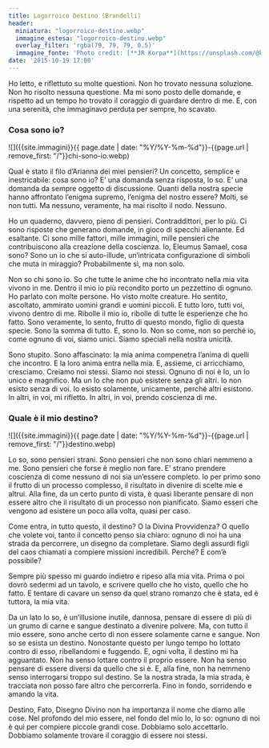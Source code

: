 ```yaml
---
title: Logorroico Destino (Brandelli)
header:
  miniatura: "logorroico-destino.webp"
  immagine_estesa: "logorroico-destino.webp"
  overlay_filter: 'rgba(79, 79, 79, 0.5)'
  immagine_fonte: 'Photo credit: [**JR Korpa**](https://unsplash.com/@korpa)'
date: '2015-10-19 17:00'
---
```


Ho letto, e riflettuto su molte questioni. Non ho trovato nessuna soluzione. Non ho risolto nessuna questione. Ma mi sono posto delle domande, e rispetto ad un tempo ho trovato il coraggio di guardare dentro di me. E, con una serenità, che immaginavo perduta per sempre, ho scavato.

### Cosa sono io?

![]({{site.immagini}}{{ page.date | date: "%Y/%Y-%m-%d"}}-{{page.url | remove_first: "/"}}chi-sono-io.webp)

Qual è stato il filo d’Arianna dei miei pensieri? Un concetto, semplice e inestricabile: cosa sono io? E’ una domanda senza risposta, lo so. E’ una domanda da sempre oggetto di discussione. Quanti della nostra specie hanno affrontato l’enigma supremo, l’enigma del nostro essere? Molti, se non tutti. Ma nessuno, veramente, ha mai risolto il nodo. Nessuno.

Ho un quaderno, davvero, pieno di pensieri. Contraddittori, per lo più. Ci sono risposte che generano domande, in gioco di specchi alienante. Ed esaltante. Ci sono mille fattori, mille immagini, mille pensieri che contribuiscono alla creazione della coscienza. Io, Eleumus Samael, cosa sono? Sono un io che si auto-illude, un’intricata configurazione di simboli che muta in miraggio? Probabilmente sì, ma non solo.

Non so chi sono io. So che tutte le anime che ho incontrato nella mia vita vivono in me. Dentro il mio io più recondito porto un pezzettino di ognuno. Ho parlato con molte persone. Ho visto molte creature. Ho sentito, ascoltato, ammirato uomini grandi e uomini piccoli. E tutto loro, tutti voi, vivono dentro di me. Ribolle il mio io, ribolle di tutte le esperienze che ho fatto. Sono veramente, lo sento, frutto di questo mondo, figlio di questa specie. Sono la somma di tutto. E, sono Io. Non so come, non so perché io, come ognuno di voi, siamo unici. Siamo speciali nella nostra unicità.

Sono stupito. Sono affascinato: la mia anima compenetra l’anima di quelli che incontro. E la loro anima entra nella mia. E, assieme, ci arricchiamo, cresciamo. Creiamo noi stessi. Siamo noi stessi. Ognuno di noi è Io, un Io unico e magnifico. Ma un Io che non può esistere senza gli altri. Io non esisto senza di voi. Io esisto solamente, unicamente, perché altri esistono. In altri, in voi, mi rifletto. In altri, in voi, prendo coscienza di me.

### Quale è il mio destino?

![]({{site.immagini}}{{ page.date | date: "%Y/%Y-%m-%d"}}-{{page.url | remove_first: "/"}}destino.webp)

Lo so, sono pensieri strani. Sono pensieri che non sono chiari nemmeno a me. Sono pensieri che forse è meglio non fare. E’ strano prendere coscienza di come nessuno di noi sia un’essere completo. Io per primo sono il frutto di un processo complesso, il risultato in divenire di scelte mie e altrui. Alla fine, da un certo punto di vista, è quasi liberante pensare di non essere altro che il risultato di un processo non pianificato. Siamo esseri che vengono ad esistere un poco alla volta, quasi per caso.

Come entra, in tutto questo, il destino? O la Divina Provvidenza? O quello che volete voi, tanto il concetto penso sia chiaro: ognuno di noi ha una strada da percorrere, un disegno da completare. Siamo degli assurdi figli del caos chiamati a compiere missioni incredibili. Perché? E com’è possibile?

Sempre più spesso mi guardo indietro e ripeso alla mia vita. Prima o poi dovrò sedermi ad un tavolo, e scrivere quello che ho visto, quello che ho fatto. E tentare di cavare un senso da quel strano romanzo che è stata, ed è tuttora, la mia vita.

Da un lato lo so, è un’illusione inutile, dannosa, pensare di essere di più di un grumo di carne e sangue destinato a divenire polvere. Ma, con tutto il mio essere, sono anche certo di non essere solamente carne e sangue. Non so se esista un destino. Nonostante questo per lungo tempo ho lottato contro di esso, ribellandomi e fuggendo. E, ogni volta, il destino mi ha agguantato. Non ha senso lottare contro il proprio essere. Non ha senso pensare di essere diversi da quello che si è. E, alla fine, non ha nemmeno senso interrogarsi troppo sul destino. Se la nostra strada, la mia strada, è tracciata non posso fare altro che percorrerla. Fino in fondo, sorridendo e amando la vita.

Destino, Fato, Disegno Divino non ha importanza il nome che diamo alle cose. Nel profondo del mio essere, nel fondo del mio Io, lo so: ognuno di noi è qui per compiere piccole grandi cose. Dobbiamo solo accettarlo. Dobbiamo solamente trovare il coraggio di essere noi stessi.
